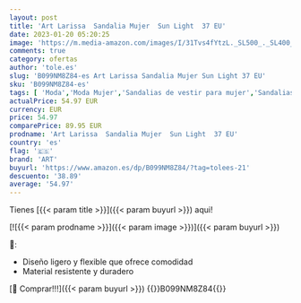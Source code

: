 ```yaml
---
layout: post
title: 'Art Larissa  Sandalia Mujer  Sun Light  37 EU'
date: 2023-01-20 05:20:25
image: 'https://m.media-amazon.com/images/I/31Tvs4fYtzL._SL500_._SL400_.jpg'
comments: true
category: ofertas
author: 'tole.es'
slug: 'B099NM8Z84-es Art Larissa Sandalia Mujer Sun Light 37 EU'
sku: 'B099NM8Z84-es'
tags: [ 'Moda','Moda Mujer','Sandalias de vestir para mujer','Sandalias y palas de mujer','Zapatos para mujer','art','sandalia','🇪🇸', ]
actualPrice: 54.97 EUR
currency: EUR
price: 54.97
comparePrice: 89.95 EUR
prodname: 'Art Larissa  Sandalia Mujer  Sun Light  37 EU'
country: 'es'
flag: '🇪🇸'
brand: 'ART'
buyurl: 'https://www.amazon.es/dp/B099NM8Z84/?tag=tolees-21'
descuento: '38.89'
average: '54.97'
---
```


Tienes [{{< param title >}}]({{< param buyurl >}}) aqui!

[![{{< param prodname >}}]({{< param image >}})]({{< param buyurl >}})

🔎:

- Diseño ligero y flexible que ofrece comodidad
- Material resistente y duradero

[🛒 Comprar!!!]({{< param buyurl >}})
{{<world>}}B099NM8Z84{{</world>}}
